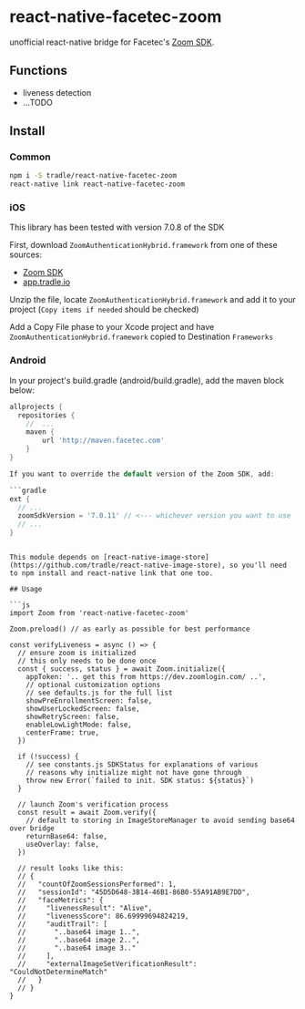 # react-native-facetec-zoom

unofficial react-native bridge for Facetec's [Zoom SDK](https://dev.zoomlogin.com/).

## Functions

- liveness detection
- ...TODO

## Install

### Common

```sh
npm i -S tradle/react-native-facetec-zoom
react-native link react-native-facetec-zoom
```

### iOS

This library has been tested with version 7.0.8 of the SDK

First, download `ZoomAuthenticationHybrid.framework` from one of these sources:

- [Zoom SDK](https://dev.zoomlogin.com/zoomsdk/#/ios-guide)
- [app.tradle.io](https://s3.amazonaws.com/app.tradle.io/sdk/ZoomAuthenticationHybrid.framework-7.0.8.zip)

Unzip the file, locate `ZoomAuthenticationHybrid.framework` and add it to your project (`Copy items if needed` should be checked)

Add a Copy File phase to your Xcode project and have `ZoomAuthenticationHybrid.framework` copied to Destination `Frameworks`

### Android

In your project's build.gradle (android/build.gradle), add the maven block below:

```gradle
allprojects {
  repositories {
    //  ...
    maven {
        url 'http://maven.facetec.com'
    }
}

If you want to override the default version of the Zoom SDK, add:

```gradle
ext {
  // ...
  zoomSdkVersion = '7.0.11' // <--- whichever version you want to use
  // ...
}
```

```

This module depends on [react-native-image-store](https://github.com/tradle/react-native-image-store), so you'll need to npm install and react-native link that one too.

## Usage

```js
import Zoom from 'react-native-facetec-zoom'

Zoom.preload() // as early as possible for best performance

const verifyLiveness = async () => {
  // ensure zoom is initialized
  // this only needs to be done once
  const { success, status } = await Zoom.initialize({
    appToken: '.. get this from https://dev.zoomlogin.com/ ..',
    // optional customization options
    // see defaults.js for the full list
    showPreEnrollmentScreen: false,
    showUserLockedScreen: false,
    showRetryScreen: false,
    enableLowLightMode: false,
    centerFrame: true,
  })

  if (!success) {
    // see constants.js SDKStatus for explanations of various
    // reasons why initialize might not have gone through
    throw new Error(`failed to init. SDK status: ${status}`)
  }  

  // launch Zoom's verification process
  const result = await Zoom.verify({
    // default to storing in ImageStoreManager to avoid sending base64 over bridge
    returnBase64: false,
    useOverlay: false,
  })

  // result looks like this:
  // {
  //   "countOfZoomSessionsPerformed": 1,
  //   "sessionId": "45D5D648-3B14-46B1-86B0-55A91AB9E7DD",
  //   "faceMetrics": {
  //     "livenessResult": "Alive",
  //     "livenessScore": 86.69999694824219,
  //     "auditTrail": [
  //       "..base64 image 1..",
  //       "..base64 image 2..",
  //       "..base64 image 3.."
  //     ],
  //     "externalImageSetVerificationResult": "CouldNotDetermineMatch"
  //   }
  // }
}
```
